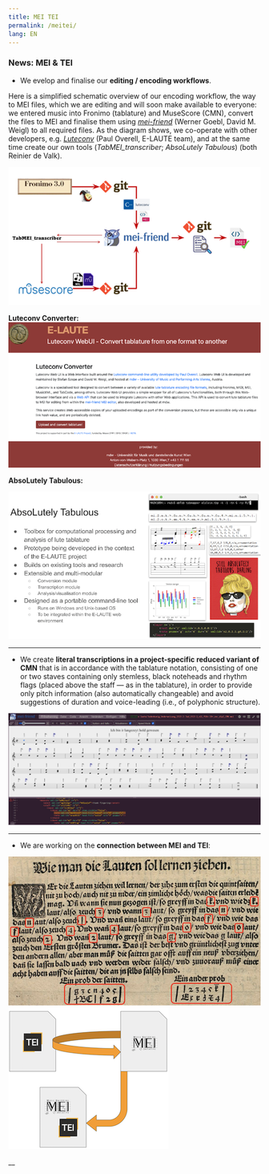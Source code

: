 ```yaml
---
title: MEI TEI
permalink: /meitei/
lang: EN
---
```


### News: MEI & TEI

- We evelop and finalise our **editing / encoding workflows**.

Here is a simplified schematic overview of our encoding workflow, the way to MEI files, which we are editing and will soon make available to everyone: we entered music into Fronimo (tablature) and MuseScore (CMN), convert the files to MEI and finalise them using [_mei-friend_](https://mei-friend.github.io) (Werner Goebl, David M. Weigl) to all required files. As the diagram shows, we co-operate with other developers, e.g. [_Luteconv_](https://luteconv.mdw.ac.at) (Paul Overell, E-LAUTE team), and at the same time create our own tools (_TabMEI_transcriber_; _AbsoLutely Tabulous_) (both Reinier de Valk). 
  
<img class="left blend" src="/assets/img/Workflow_edition_01.png"/>      



**Luteconv Converter:**     
<img class="left" src="/assets/img/Luteconv_01.png"/>

**AbsoLutely Tabulous:**   

<img class="left" src="/assets/img/AbsoLutely_001.png"/>

____
- We create **literal transcriptions in a project-specific reduced variant of CMN** that is in accordance with the tablature notation, consisting of one or two staves containing only stemless, black noteheads and rhythm flags (placed above the staff — as in the
tablature), in order to provide only pitch information (also automatically changeable) and avoid suggestions of duration and voice-leading (i.e., of polyphonic structure).  

<img class="left" src="/assets/img/iconic_MEI_ich_bin_ihr_001.png"/>  


____
- We are working on the **connection between MEI and TEI**:
   
<img class="left" src="/assets/img/Newsidler_Blatt_001.png"/>  

<img class="left blend" src="/assets/img/MEI_TEI_002.png"/>

__
